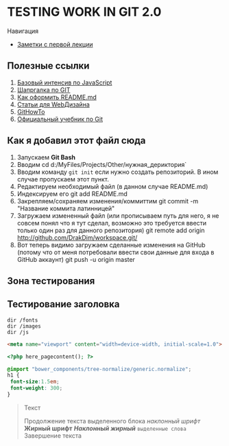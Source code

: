 TESTING WORK IN GIT 2.0
=======================

Навигация

* [Заметки с первой лекции](./docs/Notes-1.md)


Полезные ссылки
-----------------------------------

1. [Базовый интенсив по JavaScript](https://up.htmlacademy.ru/javascript/11)
2. [Шапргалка по GIT](http://dev-lab.info/2013/08/%D1%88%D0%BF%D0%B0%D1%80%D0%B3%D0%B0%D0%BB%D0%BA%D0%B0-%D0%BF%D0%BE-git-%D0%BE%D1%81%D0%BD%D0%BE%D0%B2%D0%BD%D1%8B%D0%B5-%D0%BA%D0%BE%D0%BC%D0%B0%D0%BD%D0%B4%D1%8B-%D1%81%D0%BB%D0%B8%D1%8F%D0%BD/)
3. [Как оформить README.md](http://webdesign.ru.net/article/pravila-oformleniya-fayla-readmemd-na-github.html)
4. [Статьи для WebДизайна](https://smartia.me/profession/webdesigner/)
5. [GitHowTo](https://githowto.com/ru)
6. [Официальный учебник по Git](https://git-scm.com/book/ru/v2)

Как я добавил этот файл сюда
-----------------------------------

1. Запускаем **Git Bash**
2. Вводим
    сd d:/MyFiles/Projects/Other/нужная_дериктория`
3. Вводим команду `git init` если нужно создать репозиторий. В ином случае пропускаем этот пункт.
4. Редактируем необходимый файл (в данном случае README.md)
5. Индексируем его
    git add README.md
6. Закрепляем/сохраняем изменения/коммиттим
    git commit -m "Название коммита латинницей"
7. Загружаем измененный файл (или прописываем путь для него, я не совсем понял что я тут сделал, возможно это требуется ввести только один раз для данного репозитория)
    git remote add origin http://github.com/DrakDim/workspace.git/
8. Вот теперь видимо загружаем сделанные изменения на GitHub (потому что от меня потребовали ввести свои данные для входа в GitHub аккаунт)
    git push -u origin master

Зона тестирования
-----------------------------------

Тестирование заголовка
----

    dir /fonts
    dir /images
    dir /js

```html
<meta name="viewport" content="width=device-width, initial-scale=1.0">
```

```php
<?php here_pagecontent(); ?>
```

```scss /* или css */
@import "bower_components/tree-normalize/generic.normalize";
h1 {
 font-size:1.5em;
 font-weight: 300;
}
```

> Текст
> 
> Продолжение текста выделенного блока
> _наклонный_ _шрифт_ **Жирный шрифт** ***Наклонный жирный*** `выделенные слова`
> Завершение текста
